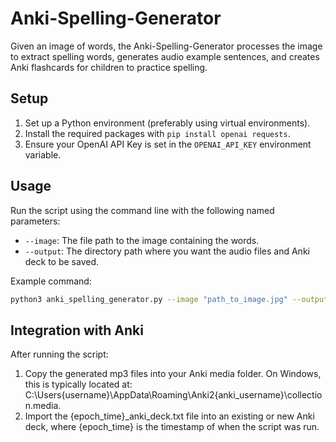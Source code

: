 # Anki-Spelling-Generator

Given an image of words, the Anki-Spelling-Generator processes the image to extract spelling words, generates audio example sentences, and creates Anki flashcards for children to practice spelling.

## Setup

1. Set up a Python environment (preferably using virtual environments).
2. Install the required packages with `pip install openai requests`.
3. Ensure your OpenAI API Key is set in the `OPENAI_API_KEY` environment variable.

## Usage

Run the script using the command line with the following named parameters:

- `--image`: The file path to the image containing the words.
- `--output`: The directory path where you want the audio files and Anki deck to be saved.

Example command:

```bash
python3 anki_spelling_generator.py --image "path_to_image.jpg" --output "path_to_output_directory"
```

## Integration with Anki
After running the script:

1. Copy the generated mp3 files into your Anki media folder.
On Windows, this is typically located at: C:\Users\{username}\AppData\Roaming\Anki2\{anki_username}\collection.media.
2. Import the {epoch_time}_anki_deck.txt file into an existing or new Anki deck, where {epoch_time} is the timestamp of when the script was run.